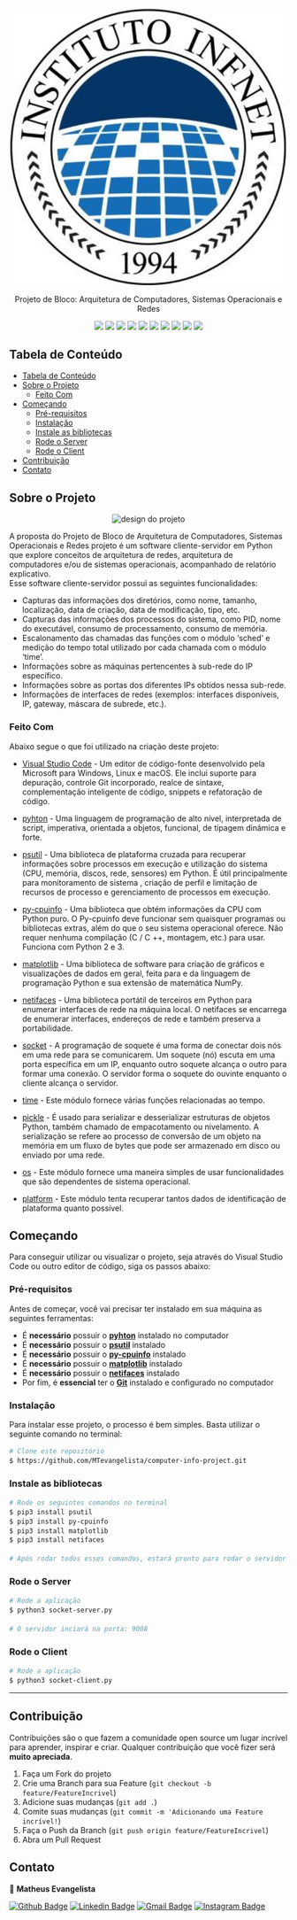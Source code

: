 <p align="center">
   <img width="500px" src="https://github.com/MTevangelista/computer-info-project/blob/main/.github/logo.jpg" alt="Instituto Infnet" width="280"/>
</p>

<p align="center">
    Projeto de Bloco: Arquitetura de Computadores, Sistemas Operacionais e Redes
</p>

<p align="center">
  <img src="https://img.shields.io/badge/python-v3.7.6-blue" />
  <img src="https://img.shields.io/badge/psutil-v5.8.0-orange" />
  <img src="https://img.shields.io/badge/pycpuinfo-v7.0.0-orange" />
  <img src="https://img.shields.io/badge/matplotlib-v3.3.4-orange" />
  <img src="https://img.shields.io/badge/netifaces-v0.10.9-orange" />
  <img src="https://img.shields.io/badge/socket-lightgrey" />
  <img src="https://img.shields.io/badge/time-lightgrey" />
  <img src="https://img.shields.io/badge/pickle-lightgrey" />
  <img src="https://img.shields.io/badge/os-lightgrey" />
  <img src="https://img.shields.io/badge/platform-lightgrey" />
</p>

## Tabela de Conteúdo

- [Tabela de Conteúdo](#tabela-de-conte%C3%BAdo)
- [Sobre o Projeto](#sobre-o-projeto)
  - [Feito Com](#feito-com)
- [Começando](#come%C3%A7ando)
  - [Pré-requisitos](#pr%C3%A9-requisitos)
  - [Instalação](#instala%C3%A7%C3%A3o)
  - [Instale as bibliotecas](#instale-as-bibliotecas)
  - [Rode o Server](#rode-o-server)
  - [Rode o Client](#rode-o-client)
- [Contribuição](#contribui%C3%A7%C3%A3o)
- [Contato](#contato)

## Sobre o Projeto
<p align="center">
  <img alt="design do projeto" src="https://fontmeme.com/permalink/210402/a5270e816a2709481fa4348626907f95.png" />
<p>
  
A proposta do Projeto de Bloco de Arquitetura de Computadores, Sistemas Operacionais e Redes projeto é um software cliente-servidor em Python que explore conceitos de arquitetura de redes, arquitetura de computadores e/ou de sistemas operacionais, acompanhado de relatório explicativo. </br>
Esse software cliente-servidor possui as seguintes funcionalidades:
- Capturas das informações dos diretórios, como nome, tamanho, localização, data de criação, data de modificação, tipo, etc.
- Capturas das informações dos processos do sistema, como PID, nome do executável, consumo de processamento, consumo de memória.
- Escalonamento das chamadas das funções com o módulo ‘sched’ e medição do tempo total utilizado por cada chamada com o módulo ‘time’.
- Informações sobre as máquinas pertencentes à sub-rede do IP específico.
- Informações sobre as portas dos diferentes IPs obtidos nessa sub-rede.
- Informações de interfaces de redes (exemplos: interfaces disponíveis, IP, gateway, máscara de subrede, etc.).

### Feito Com

Abaixo segue o que foi utilizado na criação deste projeto:

- [Visual Studio Code](https://code.visualstudio.com/) - Um editor de código-fonte desenvolvido pela Microsoft para Windows, Linux e macOS. Ele inclui suporte para depuração, controle Git incorporado, realce de sintaxe, complementação inteligente de código, snippets e refatoração de código.

- [pyhton](https://www.python.org/) - Uma linguagem de programação de alto nível, interpretada de script, imperativa, orientada a objetos, funcional, de tipagem dinâmica e forte.

- [psutil](https://pypi.org/project/psutil/) - Uma biblioteca de plataforma cruzada para recuperar informações sobre processos em execução e utilização do sistema (CPU, memória, discos, rede, sensores) em Python. É útil principalmente para monitoramento de sistema , criação de perfil e limitação de recursos de processo e gerenciamento de processos em execução. 

- [py-cpuinfo](https://pypi.org/project/py-cpuinfo/) - Uma biblioteca que obtém informações da CPU com Python puro. O Py-cpuinfo deve funcionar sem quaisquer programas ou bibliotecas extras, além do que o seu sistema operacional oferece. Não requer nenhuma compilação (C / C ++, montagem, etc.) para usar. Funciona com Python 2 e 3.

- [matplotlib](https://matplotlib.org/) - Uma biblioteca de software para criação de gráficos e visualizações de dados em geral, feita para e da linguagem de programação Python e sua extensão de matemática NumPy.

- [netifaces](https://pypi.org/project/netifaces/) - Uma biblioteca portátil de terceiros em Python para enumerar interfaces de rede na máquina local. O netifaces se encarrega de enumerar interfaces, endereços de rede e também preserva a portabilidade.

- [socket](https://docs.python.org/3/library/socket.html) - A programação de soquete é uma forma de conectar dois nós em uma rede para se comunicarem. Um soquete (nó) escuta em uma porta específica em um IP, enquanto outro soquete alcança o outro para formar uma conexão. O servidor forma o soquete do ouvinte enquanto o cliente alcança o servidor.

- [time](https://docs.python.org/3/library/time.html) - Este módulo fornece várias funções relacionadas ao tempo.

- [pickle](https://docs.python.org/3/library/pickle.html) - É usado para serializar e desserializar estruturas de objetos Python, também chamado de empacotamento ou nivelamento. A serialização se refere ao processo de conversão de um objeto na memória em um fluxo de bytes que pode ser armazenado em disco ou enviado por uma rede.

- [os](https://docs.python.org/3/library/os.html) - Este módulo fornece uma maneira simples de usar funcionalidades que são dependentes de sistema operacional.

- [platform](https://docs.python.org/3/library/platform.html) - Este módulo tenta recuperar tantos dados de identificação de plataforma quanto possível.

## Começando

Para conseguir utilizar ou visualizar o projeto, seja através do Visual Studio Code ou outro editor de código, siga os passos abaixo:

### Pré-requisitos

Antes de começar, você vai precisar ter instalado em sua máquina as seguintes ferramentas:
- É **necessário** possuir o **[pyhton](https://www.python.org/)** instalado no computador
- É **necessário** possuir o **[psutil](https://pypi.org/project/psutil/)** instalado
- É **necessário** possuir o **[py-cpuinfo](https://pypi.org/project/py-cpuinfo/)** instalado
- É **necessário** possuir o **[matplotlib](https://matplotlib.org/)** instalado
- É **necessário** possuir o **[netifaces](https://docs.python.org/3/library/socket.html)** instalado
- Por fim, é **essencial** ter o **[Git](https://git-scm.com/)** instalado e configurado no computador

### Instalação

Para instalar esse projeto, o processo é bem simples. Basta utilizar o seguinte comando no terminal:

```bash
# Clone este repositório
$ https://github.com/MTevangelista/computer-info-project.git
```

### Instale as bibliotecas

```bash
# Rode os seguintes comandos no terminal
$ pip3 install psutil
$ pip3 install py-cpuinfo
$ pip3 install matplotlib
$ pip3 install netifaces

# Após rodar todos esses comandos, estará pronto para rodar o servidor :)
```

### Rode o Server

```bash
# Rode a aplicação
$ python3 socket-server.py

# O servidor inciará na porta: 9008
```

### Rode o Client

```bash
# Rode a aplicação
$ python3 socket-client.py
```

---

## Contribuição

Contribuições são o que fazem a comunidade open source um lugar incrível para aprender, inspirar e criar. Qualquer contribuição que você fizer será **muito apreciada**.

1. Faça um Fork do projeto
2. Crie uma Branch para sua Feature (`git checkout -b feature/FeatureIncrivel`)
3. Adicione suas mudanças (`git add .`)
4. Comite suas mudanças (`git commit -m 'Adicionando uma Feature incrível!`)
5. Faça o Push da Branch (`git push origin feature/FeatureIncrivel`)
6. Abra um Pull Request

## Contato

👤  **Matheus Evangelista**

[![Github Badge](https://img.shields.io/badge/-Github-000?style=round-square&logo=Github&logoColor=white&link=https://github.com/MTevangelista)](https://github.com/MTevangelista)
[![Linkedin Badge](https://img.shields.io/badge/-LinkedIn-blue?style=round-square&logo=Linkedin&logoColor=white&link=https://www.linkedin.com/in/matheus01/)](https://www.linkedin.com/in/matheus01/)
[![Gmail Badge](https://img.shields.io/badge/-Gmail-c14438?style=round-square&logo=Gmail&logoColor=white&link=mailto:matheusevangelistadev@gmail.com)](mailto:matheusevangelistadev@gmail.com)
[![Instagram Badge](https://img.shields.io/badge/-Instagram-ba164a?style=round-square&logo=Instagram&logoColor=white&link=https://www.instagram.com/_matheusrj/?hl=pt-br)](https://www.instagram.com/_matheusrj/?hl=pt-br)
